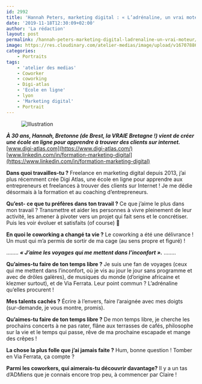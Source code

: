 ```yaml
---
id: 2992
title: 'Hannah Peters, marketing digital : « L’adrénaline, un vrai moteur ! »'
date: '2019-11-18T12:30:09+02:00'
author: 'La rédaction'
layout: post
permalink: /hannah-peters-marketing-digital-ladrenaline-un-vrai-moteur/
image: https://res.cloudinary.com/atelier-medias/image/upload/v1670788696/blog/ax6xenye2yshqy3oga1v.jpg
categories:
    - Portraits
tags:
    - 'atelier des medias'
    - Coworker
    - coworking
    - Digi-atlas
    - 'Ecole en ligne'
    - lyon
    - 'Marketing digital'
    - Portrait
---
```


<figure class="wp-block-image"><img src="https://res.cloudinary.com/atelier-medias/image/upload/v1670788696/blog/ax6xenye2yshqy3oga1v.jpg" alt="Illustration"></figure>

***À 30 ans, Hannah, Bretonne (de Brest, la VRAIE Bretagne !) vient de créer une école en ligne pour apprendre à trouver des clients sur internet.***
[www.digi-atlas.com](https://www.digi-atlas.com/)
[www.linkedin.com/in/formation-marketing-digital](https://www.linkedin.com/in/formation-marketing-digital)

**Dans quoi travailles-tu ?**
Freelance en marketing digital depuis 2013, j’ai plus récemment crée Digi Atlas, une école en ligne pour apprendre aux entrepreneurs et freelances à trouver des clients sur Internet ! Je me dédie désormais à la formation et au coaching d’entrepreneurs.

**Qu’est- ce que tu préfères dans ton travail ?**
Ce que j’aime le plus dans mon travail ? Transmettre et aider les personnes à vivre pleinement de leur activité, les amener à pivoter vers un projet qui fait sens et le concrétiser. Puis les voir évoluer et satisfaits (of course) 🙂

**En quoi le coworking a changé ta vie ?**
Le coworking a été une délivrance ! Un must qui m’a permis de sortir de ma cage (au sens propre et figuré) !

……..
***« J’aime les voyages qui me mettent dans l’inconfort ».***
……..

**Qu’aimes-tu faire de ton temps libre ?**
Je suis une fan de voyages (ceux qui me mettent dans l’inconfort, où je vis au jour le jour sans programme et avec de drôles galères), de musiques du monde (d’origine africaine et klezmer surtout), et de Via Ferrata. Leur point commun ? L’adrénaline qu’elles procurent !

**Mes talents cachés ?**
Écrire à l’envers, faire l’araignée avec mes doigts (sur-demande, je vous montre, promis).

**Qu’aimes-tu faire de ton temps libre ?**
De mon temps libre, je cherche les prochains concerts à ne pas rater, flâne aux terrasses de cafés, philosophe sur la vie et le temps qui passe, rêve de ma prochaine escapade et mange des crêpes !

**La chose la plus folle que j’ai jamais faite ?**
Hum, bonne question ! Tomber en Via Ferrata, ça compte ?

**Parmi les coworkers, qui aimerais-tu découvrir davantage?**
Il y a un tas d’ADMiens que je connais encore trop peu, à commencer par Claire !
